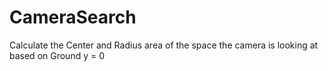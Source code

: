 # CameraSearch

Calculate the Center and Radius area of the space the camera is looking at based on Ground y = 0
